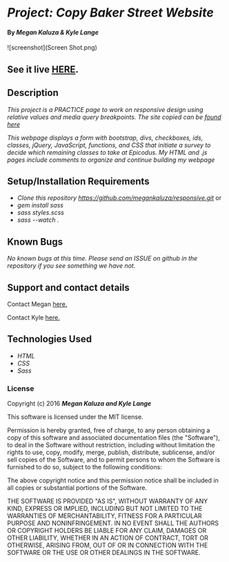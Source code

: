 # _Project: Copy Baker Street Website_



#### By _**Megan Kaluza & Kyle Lange**_

![screenshot](Screen Shot.png)

## See it live [HERE](https://kylelange.github.io/responsive/).

## Description

_This project is a PRACTICE page to work on responsive design using relative values and media query breakpoints. The site copied can be [found here](http://alistapart.com/d/responsive-web-design/ex/ex-site-FINAL.html#)_

_This webpage displays a form with bootstrap, divs, checkboxes, ids, classes, jQuery, JavaScript, functions, and CSS that initiate a survey to decide which remaining classes to take at Epicodus. My HTML and .js pages include comments to organize and continue building my webpage_

## Setup/Installation Requirements

* _Clone this repository https://github.com/megankaluza/responsive.git_ or
* _gem install sass_
* _sass styles.scss_
* _sass --watch ._

## Known Bugs

_No known bugs at this time. Please send an ISSUE on github in the repository if you see something we have not._

## Support and contact details

Contact Megan [here.](megan.kaluza@gmail.com)

Contact Kyle [here.](baronsintrees@gmail.com)

## Technologies Used

* _HTML_
* _CSS_
* _Sass_

### License

Copyright (c) 2016 **_Megan Kaluza and Kyle Lange_**

This software is licensed under the MIT license.

Permission is hereby granted, free of charge, to any person obtaining a copy of this software and associated documentation files (the "Software"), to deal in the Software without restriction, including without limitation the rights to use, copy, modify, merge, publish, distribute, sublicense, and/or sell copies of the Software, and to permit persons to whom the Software is furnished to do so, subject to the following conditions:

The above copyright notice and this permission notice shall be included in all copies or substantial portions of the Software.

THE SOFTWARE IS PROVIDED "AS IS", WITHOUT WARRANTY OF ANY KIND, EXPRESS OR IMPLIED, INCLUDING BUT NOT LIMITED TO THE WARRANTIES OF MERCHANTABILITY, FITNESS FOR A PARTICULAR PURPOSE AND NONINFRINGEMENT. IN NO EVENT SHALL THE AUTHORS OR COPYRIGHT HOLDERS BE LIABLE FOR ANY CLAIM, DAMAGES OR OTHER LIABILITY, WHETHER IN AN ACTION OF CONTRACT, TORT OR OTHERWISE, ARISING FROM, OUT OF OR IN CONNECTION WITH THE SOFTWARE OR THE USE OR OTHER DEALINGS IN THE SOFTWARE.
